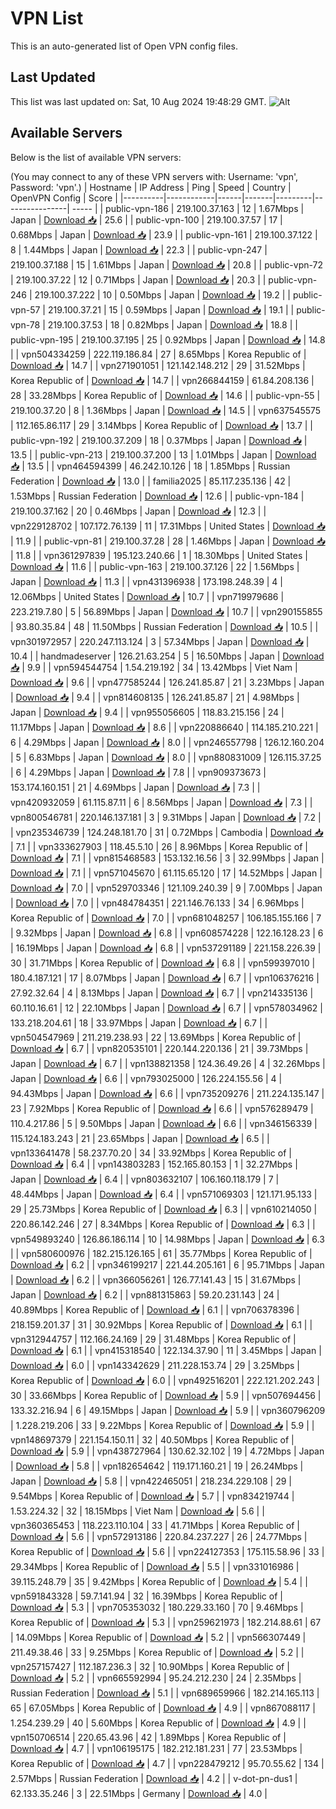 # VPN List

This is an auto-generated list of Open VPN config files.

## Last Updated

This list was last updated on: Sat, 10 Aug 2024 19:48:29 GMT.
![Alt](https://repobeats.axiom.co/api/embed/186b98318ef1479477931607c1ad7d823f12451f.svg "Repobeats analytics image")

## Available Servers

Below is the list of available VPN servers:

(You may connect to any of these VPN servers with: Username: 'vpn', Password: 'vpn'.)
| Hostname | IP Address | Ping | Speed | Country | OpenVPN Config | Score |
|----------|------------|------|-------|---------|----------------| ----- |
| public-vpn-186 | 219.100.37.163 | 12 | 1.67Mbps | Japan | [Download 📥](./configs/server_0_JP.ovpn) | 25.6 |
| public-vpn-100 | 219.100.37.57 | 17 | 0.68Mbps | Japan | [Download 📥](./configs/server_1_JP.ovpn) | 23.9 |
| public-vpn-161 | 219.100.37.122 | 8 | 1.44Mbps | Japan | [Download 📥](./configs/server_2_JP.ovpn) | 22.3 |
| public-vpn-247 | 219.100.37.188 | 15 | 1.61Mbps | Japan | [Download 📥](./configs/server_3_JP.ovpn) | 20.8 |
| public-vpn-72 | 219.100.37.22 | 12 | 0.71Mbps | Japan | [Download 📥](./configs/server_4_JP.ovpn) | 20.3 |
| public-vpn-246 | 219.100.37.222 | 10 | 0.50Mbps | Japan | [Download 📥](./configs/server_5_JP.ovpn) | 19.2 |
| public-vpn-57 | 219.100.37.21 | 15 | 0.59Mbps | Japan | [Download 📥](./configs/server_6_JP.ovpn) | 19.1 |
| public-vpn-78 | 219.100.37.53 | 18 | 0.82Mbps | Japan | [Download 📥](./configs/server_7_JP.ovpn) | 18.8 |
| public-vpn-195 | 219.100.37.195 | 25 | 0.92Mbps | Japan | [Download 📥](./configs/server_8_JP.ovpn) | 14.8 |
| vpn504334259 | 222.119.186.84 | 27 | 8.65Mbps | Korea Republic of | [Download 📥](./configs/server_9_KR.ovpn) | 14.7 |
| vpn271901051 | 121.142.148.212 | 29 | 31.52Mbps | Korea Republic of | [Download 📥](./configs/server_10_KR.ovpn) | 14.7 |
| vpn266844159 | 61.84.208.136 | 28 | 33.28Mbps | Korea Republic of | [Download 📥](./configs/server_11_KR.ovpn) | 14.6 |
| public-vpn-55 | 219.100.37.20 | 8 | 1.36Mbps | Japan | [Download 📥](./configs/server_12_JP.ovpn) | 14.5 |
| vpn637545575 | 112.165.86.117 | 29 | 3.14Mbps | Korea Republic of | [Download 📥](./configs/server_13_KR.ovpn) | 13.7 |
| public-vpn-192 | 219.100.37.209 | 18 | 0.37Mbps | Japan | [Download 📥](./configs/server_14_JP.ovpn) | 13.5 |
| public-vpn-213 | 219.100.37.200 | 13 | 1.01Mbps | Japan | [Download 📥](./configs/server_15_JP.ovpn) | 13.5 |
| vpn464594399 | 46.242.10.126 | 18 | 1.85Mbps | Russian Federation | [Download 📥](./configs/server_16_RU.ovpn) | 13.0 |
| familia2025 | 85.117.235.136 | 42 | 1.53Mbps | Russian Federation | [Download 📥](./configs/server_17_RU.ovpn) | 12.6 |
| public-vpn-184 | 219.100.37.162 | 20 | 0.46Mbps | Japan | [Download 📥](./configs/server_18_JP.ovpn) | 12.3 |
| vpn229128702 | 107.172.76.139 | 11 | 17.31Mbps | United States | [Download 📥](./configs/server_19_US.ovpn) | 11.9 |
| public-vpn-81 | 219.100.37.28 | 28 | 1.46Mbps | Japan | [Download 📥](./configs/server_20_JP.ovpn) | 11.8 |
| vpn361297839 | 195.123.240.66 | 1 | 18.30Mbps | United States | [Download 📥](./configs/server_21_US.ovpn) | 11.6 |
| public-vpn-163 | 219.100.37.126 | 22 | 1.56Mbps | Japan | [Download 📥](./configs/server_22_JP.ovpn) | 11.3 |
| vpn431396938 | 173.198.248.39 | 4 | 12.06Mbps | United States | [Download 📥](./configs/server_23_US.ovpn) | 10.7 |
| vpn719979686 | 223.219.7.80 | 5 | 56.89Mbps | Japan | [Download 📥](./configs/server_24_JP.ovpn) | 10.7 |
| vpn290155855 | 93.80.35.84 | 48 | 11.50Mbps | Russian Federation | [Download 📥](./configs/server_25_RU.ovpn) | 10.5 |
| vpn301972957 | 220.247.113.124 | 3 | 57.34Mbps | Japan | [Download 📥](./configs/server_26_JP.ovpn) | 10.4 |
| handmadeserver | 126.21.63.254 | 5 | 16.50Mbps | Japan | [Download 📥](./configs/server_27_JP.ovpn) | 9.9 |
| vpn594544754 | 1.54.219.192 | 34 | 13.42Mbps | Viet Nam | [Download 📥](./configs/server_28_VN.ovpn) | 9.6 |
| vpn477585244 | 126.241.85.87 | 21 | 3.23Mbps | Japan | [Download 📥](./configs/server_29_JP.ovpn) | 9.4 |
| vpn814608135 | 126.241.85.87 | 21 | 4.98Mbps | Japan | [Download 📥](./configs/server_30_JP.ovpn) | 9.4 |
| vpn955056605 | 118.83.215.156 | 24 | 11.17Mbps | Japan | [Download 📥](./configs/server_31_JP.ovpn) | 8.6 |
| vpn220886640 | 114.185.210.221 | 6 | 4.29Mbps | Japan | [Download 📥](./configs/server_32_JP.ovpn) | 8.0 |
| vpn246557798 | 126.12.160.204 | 5 | 6.83Mbps | Japan | [Download 📥](./configs/server_33_JP.ovpn) | 8.0 |
| vpn880831009 | 126.115.37.25 | 6 | 4.29Mbps | Japan | [Download 📥](./configs/server_34_JP.ovpn) | 7.8 |
| vpn909373673 | 153.174.160.151 | 21 | 4.69Mbps | Japan | [Download 📥](./configs/server_35_JP.ovpn) | 7.3 |
| vpn420932059 | 61.115.87.11 | 6 | 8.56Mbps | Japan | [Download 📥](./configs/server_36_JP.ovpn) | 7.3 |
| vpn800546781 | 220.146.137.181 | 3 | 9.31Mbps | Japan | [Download 📥](./configs/server_37_JP.ovpn) | 7.2 |
| vpn235346739 | 124.248.181.70 | 31 | 0.72Mbps | Cambodia | [Download 📥](./configs/server_38_KH.ovpn) | 7.1 |
| vpn333627903 | 118.45.5.10 | 26 | 8.96Mbps | Korea Republic of | [Download 📥](./configs/server_39_KR.ovpn) | 7.1 |
| vpn815468583 | 153.132.16.56 | 3 | 32.99Mbps | Japan | [Download 📥](./configs/server_40_JP.ovpn) | 7.1 |
| vpn571045670 | 61.115.65.120 | 17 | 14.52Mbps | Japan | [Download 📥](./configs/server_41_JP.ovpn) | 7.0 |
| vpn529703346 | 121.109.240.39 | 9 | 7.00Mbps | Japan | [Download 📥](./configs/server_42_JP.ovpn) | 7.0 |
| vpn484784351 | 221.146.76.133 | 34 | 6.96Mbps | Korea Republic of | [Download 📥](./configs/server_43_KR.ovpn) | 7.0 |
| vpn681048257 | 106.185.155.166 | 7 | 9.32Mbps | Japan | [Download 📥](./configs/server_44_JP.ovpn) | 6.8 |
| vpn608574228 | 122.16.128.23 | 6 | 16.19Mbps | Japan | [Download 📥](./configs/server_45_JP.ovpn) | 6.8 |
| vpn537291189 | 221.158.226.39 | 30 | 31.71Mbps | Korea Republic of | [Download 📥](./configs/server_46_KR.ovpn) | 6.8 |
| vpn599397010 | 180.4.187.121 | 17 | 8.07Mbps | Japan | [Download 📥](./configs/server_47_JP.ovpn) | 6.7 |
| vpn106376216 | 27.92.32.64 | 4 | 8.13Mbps | Japan | [Download 📥](./configs/server_48_JP.ovpn) | 6.7 |
| vpn214335136 | 60.110.16.61 | 12 | 22.10Mbps | Japan | [Download 📥](./configs/server_49_JP.ovpn) | 6.7 |
| vpn578034962 | 133.218.204.61 | 18 | 33.97Mbps | Japan | [Download 📥](./configs/server_50_JP.ovpn) | 6.7 |
| vpn504547969 | 211.219.238.93 | 22 | 13.69Mbps | Korea Republic of | [Download 📥](./configs/server_51_KR.ovpn) | 6.7 |
| vpn820535101 | 220.144.220.136 | 21 | 39.73Mbps | Japan | [Download 📥](./configs/server_52_JP.ovpn) | 6.7 |
| vpn138821358 | 124.36.49.26 | 4 | 32.26Mbps | Japan | [Download 📥](./configs/server_53_JP.ovpn) | 6.6 |
| vpn793025000 | 126.224.155.56 | 4 | 94.43Mbps | Japan | [Download 📥](./configs/server_54_JP.ovpn) | 6.6 |
| vpn735209276 | 211.224.135.147 | 23 | 7.92Mbps | Korea Republic of | [Download 📥](./configs/server_55_KR.ovpn) | 6.6 |
| vpn576289479 | 110.4.217.86 | 5 | 9.50Mbps | Japan | [Download 📥](./configs/server_56_JP.ovpn) | 6.6 |
| vpn346156339 | 115.124.183.243 | 21 | 23.65Mbps | Japan | [Download 📥](./configs/server_57_JP.ovpn) | 6.5 |
| vpn133641478 | 58.237.70.20 | 34 | 33.92Mbps | Korea Republic of | [Download 📥](./configs/server_58_KR.ovpn) | 6.4 |
| vpn143803283 | 152.165.80.153 | 1 | 32.27Mbps | Japan | [Download 📥](./configs/server_59_JP.ovpn) | 6.4 |
| vpn803632107 | 106.160.118.179 | 7 | 48.44Mbps | Japan | [Download 📥](./configs/server_60_JP.ovpn) | 6.4 |
| vpn571069303 | 121.171.95.133 | 29 | 25.73Mbps | Korea Republic of | [Download 📥](./configs/server_61_KR.ovpn) | 6.3 |
| vpn610214050 | 220.86.142.246 | 27 | 8.34Mbps | Korea Republic of | [Download 📥](./configs/server_62_KR.ovpn) | 6.3 |
| vpn549893240 | 126.86.186.114 | 10 | 14.98Mbps | Japan | [Download 📥](./configs/server_63_JP.ovpn) | 6.3 |
| vpn580600976 | 182.215.126.165 | 61 | 35.77Mbps | Korea Republic of | [Download 📥](./configs/server_64_KR.ovpn) | 6.2 |
| vpn346199217 | 221.44.205.161 | 6 | 95.71Mbps | Japan | [Download 📥](./configs/server_65_JP.ovpn) | 6.2 |
| vpn366056261 | 126.77.141.43 | 15 | 31.67Mbps | Japan | [Download 📥](./configs/server_66_JP.ovpn) | 6.2 |
| vpn881315863 | 59.20.231.143 | 24 | 40.89Mbps | Korea Republic of | [Download 📥](./configs/server_67_KR.ovpn) | 6.1 |
| vpn706378396 | 218.159.201.37 | 31 | 30.92Mbps | Korea Republic of | [Download 📥](./configs/server_68_KR.ovpn) | 6.1 |
| vpn312944757 | 112.166.24.169 | 29 | 31.48Mbps | Korea Republic of | [Download 📥](./configs/server_69_KR.ovpn) | 6.1 |
| vpn415318540 | 122.134.37.90 | 11 | 3.45Mbps | Japan | [Download 📥](./configs/server_70_JP.ovpn) | 6.0 |
| vpn143342629 | 211.228.153.74 | 29 | 3.25Mbps | Korea Republic of | [Download 📥](./configs/server_71_KR.ovpn) | 6.0 |
| vpn492516201 | 222.121.202.243 | 30 | 33.66Mbps | Korea Republic of | [Download 📥](./configs/server_72_KR.ovpn) | 5.9 |
| vpn507694456 | 133.32.216.94 | 6 | 49.15Mbps | Japan | [Download 📥](./configs/server_73_JP.ovpn) | 5.9 |
| vpn360796209 | 1.228.219.206 | 33 | 9.22Mbps | Korea Republic of | [Download 📥](./configs/server_74_KR.ovpn) | 5.9 |
| vpn148697379 | 221.154.150.11 | 32 | 40.50Mbps | Korea Republic of | [Download 📥](./configs/server_75_KR.ovpn) | 5.9 |
| vpn438727964 | 130.62.32.102 | 19 | 4.72Mbps | Japan | [Download 📥](./configs/server_76_JP.ovpn) | 5.8 |
| vpn182654642 | 119.171.160.21 | 19 | 26.24Mbps | Japan | [Download 📥](./configs/server_77_JP.ovpn) | 5.8 |
| vpn422465051 | 218.234.229.108 | 29 | 9.54Mbps | Korea Republic of | [Download 📥](./configs/server_78_KR.ovpn) | 5.7 |
| vpn834219744 | 1.53.224.32 | 32 | 18.15Mbps | Viet Nam | [Download 📥](./configs/server_79_VN.ovpn) | 5.6 |
| vpn360365453 | 118.223.110.104 | 33 | 41.71Mbps | Korea Republic of | [Download 📥](./configs/server_80_KR.ovpn) | 5.6 |
| vpn572913186 | 220.84.237.227 | 26 | 24.77Mbps | Korea Republic of | [Download 📥](./configs/server_81_KR.ovpn) | 5.6 |
| vpn224127353 | 175.115.58.96 | 33 | 29.34Mbps | Korea Republic of | [Download 📥](./configs/server_82_KR.ovpn) | 5.5 |
| vpn331016986 | 39.115.248.79 | 35 | 9.42Mbps | Korea Republic of | [Download 📥](./configs/server_83_KR.ovpn) | 5.4 |
| vpn591843328 | 59.7.141.94 | 32 | 16.39Mbps | Korea Republic of | [Download 📥](./configs/server_84_KR.ovpn) | 5.3 |
| vpn705353032 | 180.229.33.160 | 70 | 9.46Mbps | Korea Republic of | [Download 📥](./configs/server_85_KR.ovpn) | 5.3 |
| vpn259621973 | 182.214.88.61 | 67 | 14.09Mbps | Korea Republic of | [Download 📥](./configs/server_86_KR.ovpn) | 5.2 |
| vpn566307449 | 211.49.38.46 | 33 | 9.25Mbps | Korea Republic of | [Download 📥](./configs/server_87_KR.ovpn) | 5.2 |
| vpn257157427 | 112.187.236.3 | 32 | 10.90Mbps | Korea Republic of | [Download 📥](./configs/server_88_KR.ovpn) | 5.2 |
| vpn665592994 | 95.24.212.230 | 24 | 2.35Mbps | Russian Federation | [Download 📥](./configs/server_89_RU.ovpn) | 5.1 |
| vpn689659966 | 182.214.165.113 | 65 | 67.05Mbps | Korea Republic of | [Download 📥](./configs/server_90_KR.ovpn) | 4.9 |
| vpn867088117 | 1.254.239.29 | 40 | 5.60Mbps | Korea Republic of | [Download 📥](./configs/server_91_KR.ovpn) | 4.9 |
| vpn150706514 | 220.65.43.96 | 42 | 1.89Mbps | Korea Republic of | [Download 📥](./configs/server_92_KR.ovpn) | 4.7 |
| vpn106195175 | 182.212.181.231 | 77 | 23.53Mbps | Korea Republic of | [Download 📥](./configs/server_93_KR.ovpn) | 4.7 |
| vpn228479212 | 95.70.55.62 | 134 | 2.57Mbps | Russian Federation | [Download 📥](./configs/server_94_RU.ovpn) | 4.2 |
| v-dot-pn-dus1 | 62.133.35.246 | 3 | 22.51Mbps | Germany | [Download 📥](./configs/server_95_DE.ovpn) | 4.0 |
